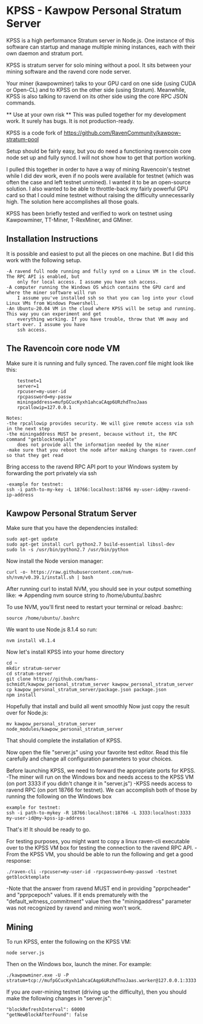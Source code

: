 

# KPSS - Kawpow Personal Stratum Server


KPSS is a high performance Stratum server in Node.js. One instance of this software can startup and 
manage multiple mining instances, each with their own daemon and stratum port.

KPSS is stratum server for solo mining without a pool. It sits between your mining software and the ravend 
core node server. 

Your miner (kawpowminer) talks to your GPU card on one side (using CUDA or Open-CL) and to KPSS on the 
other side (using Stratum). Meanwhile, KPSS is also talking to ravend on its other side using the core RPC
JSON commands.

** Use at your own risk ** 
This was pulled together for my development work. It surely has bugs. It is not production-ready.

KPSS is a code fork of https://github.com/RavenCommunity/kawpow-stratum-pool

Setup should be fairly easy, but you do need a functioning ravencoin core node set up and fully syncd.
I will not show how to get that portion working.

I pulled this together in order to have a way of mining Ravencoin's testnet while I did dev work, even
if no pools were available for testnet (which was often the case and left testnet unmined). I wanted
it to be an open-source solution. I also wanted to be able to throttle-back my fairly powerful GPU card
so that I could mine testnet without raising the difficulty unnecessarily high. The solution here
accomplishes all those goals.

KPSS has been briefly tested and verified to work on testnet using Kawpowminer, TT-Miner, T-RexMiner,
and GMiner. 


## Installation Instructions

It is possible and easiest to put all the pieces on one machine. But I did this work with the following
setup.

	-A ravend full node running and fully synd on a Linux VM in the cloud. The RPC API is enabled, but
		only for local access. I assume you have ssh access.
	-A computer running the Windows OS which contains the GPU card and where the miner software will run
		I assume you've installed ssh so that you can log into your cloud Linux VMs from Windows Powershell.
	-An Ubuntu-20.04 VM in the cloud where KPSS will be setup and running. This way you can experiment and get
		everything working. If you have trouble, throw that VM away and start over. I assume you have
		ssh access.

## The Ravencoin core node VM

Make sure it is running and fully synced. The raven.conf file might look like this:
```	
	testnet=1
	server=1
	rpcuser=my-user-id
	rpcpassword=my-passw
	miningaddress=mufpGCucKyxh1ahcaCAqp6URzhdTnoJaas
	rpcallowip=127.0.0.1
```
	
	Notes:
	-the rpcallowip provides security. We will give remote access via ssh in the next step
	-the miningaddress MUST be present, because without it, the RPC command "getblocktemplate"
		does not provide all the information needed by the miner
	-make sure that you reboot the node after making changes to raven.conf so that they get read

Bring access to the ravend RPC API port to your Windows system by forwarding the port privately via ssh

	-example for testnet: 
	ssh -i path-to-my-key -L 18766:localhost:18766 my-user-id@my-ravend-ip-address
		
		
## Kawpow Personal Stratum Server


Make sure that you have the dependencies installed:

	sudo apt-get update
	sudo apt-get install curl python2.7 build-essential libssl-dev
	sudo ln -s /usr/bin/python2.7 /usr/bin/python
	
Now install the Node version manager:

	curl -o- https://raw.githubusercontent.com/nvm-sh/nvm/v0.39.1/install.sh | bash

After running curl to install NVM, you should see in your output something like:
	=> Appending nvm source string to /home/ubuntu/.bashrc

To use NVM, you'll first need to restart your terminal or reload .bashrc:

	source /home/ubuntu/.bashrc

We want to use Node.js 8.1.4 so run:

	nvm install v8.1.4

Now let's install KPSS into your home directory

	cd ~
	mkdir stratum-server
	cd stratum-server
	git clone https://github.com/hans-schmidt/kawpow_personal_stratum_server kawpow_personal_stratum_server
	cp kawpow_personal_stratum_server/package.json package.json
	npm install
	
Hopefully that install and build all went smoothly
Now just copy the result over for Node.js:

	mv kawpow_personal_stratum_server node_modules/kawpow_personal_stratum_server
	
That should complete the installation of KPSS.

Now open the file "server.js" using your favorite test editor.
Read this file carefully and change all configuration parameters to your choices.

Before launching KPSS, we need to forward the appropriate ports for KPSS.
-The miner will run on the Windows box and needs access to the KPSS VM (on port 3333 if you 
didn't change it in "server.js")
-KPSS needs access to ravend RPC (on port 18766 for testnet).
We can accomplish both of those by running the following on the Windows box

	example for testnet: 
	ssh -i path-to-mykey -R 18766:localhost:18766 -L 3333:localhost:3333 my-user-id@my-kpss-ip-address

That's it! It should be ready to go.

For testing purposes, you might want to copy a linux raven-cli executable over to the KPSS
VM box for testing the connection to the ravend RPC API.
-From the KPSS VM, you should be able to run the following and get a good response:

	./raven-cli -rpcuser=my-user-id -rpcpassword=my-passwd -testnet getblocktemplate
	
-Note that the answer from ravend MUST end in providing "pprpcheader" and "pprpcepoch"
values. If it ends prematurely with the "default_witness_commitment" value then the
"miningaddress" parameter was not recognized by ravend and mining won't work.
	
## Mining


To run KPSS, enter the following on the KPSS VM:

	node server.js
	
Then on the Windows box, launch the miner. For example:

	./kawpowminer.exe -U -P stratum+tcp://mufpGCucKyxh1ahcaCAqp6URzhdTnoJaas.worker@127.0.0.1:3333

If you are over-mining testnet (driving up the difficulty), then you should make the following
changes in "server.js":

	"blockRefreshInterval": 60000
	"getNewBlockAfterFound": false

